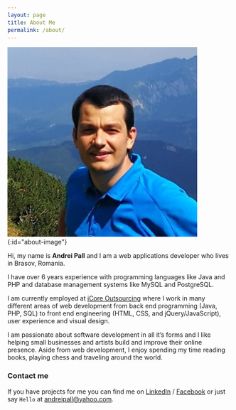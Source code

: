 ```yaml
---
layout: page
title: About Me
permalink: /about/
---
```

![Andrei Pall](/assets/img/andrei.jpg){:id="about-image"}

Hi, my name is <strong>Andrei Pall</strong> and I am a web applications developer who lives in Brasov, Romania.

I have over 6 years experience with programming languages like Java and PHP and database management systems like MySQL and PostgreSQL.

I am currently employed at <a href="https://www.icore.ro" target="_blank">iCore Outsourcing</a> where I work in many different areas of web development from back end programming (Java, PHP, SQL) to front end engineering (HTML, CSS, and jQuery/JavaScript), user experience and visual design.

I am passionate about software development in all it’s forms and I like helping small businesses and artists build and improve their online presence. Aside from web development, I enjoy spending my time reading books, playing chess and traveling around the world.

### Contact me

If you have projects for me you can find me on [LinkedIn][linkedin] / [Facebook][facebook] or just say `Hello` at <a href="mailto:andreipall@yahoo.com">andreipall@yahoo.com</a>.

[linkedin]: https://www.linkedin.com/pub/pall-andrei/38/37b/232
[facebook]: https://www.facebook.com/andreipall

